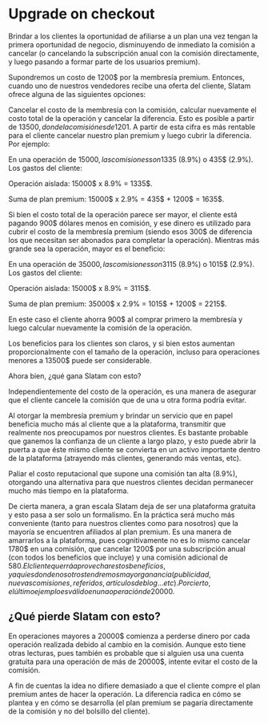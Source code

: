 # Upgrade on checkout

Brindar a los clientes la oportunidad de afiliarse a un plan una vez tengan la primera oportunidad de negocio, disminuyendo de inmediato la comisión a cancelar (o cancelando la subscripción anual con la comisión directamente, y luego pasando a formar parte de los usuarios premium). 

Supondremos un costo de 1200$ por la membresía premium. Entonces, cuando uno de nuestros vendedores recibe una oferta del cliente, Slatam ofrece alguna de las siguientes opciones:

Cancelar el costo de la membresía con la comisión, calcular nuevamente el costo total de la operación y cancelar la diferencia. Esto es posible a partir de 13500$, donde la comisión es de 1201$. A partir de esta cifra es más rentable para el cliente cancelar nuestro plan premium y luego cubrir la diferencia. Por ejemplo:

En una operación de 15000$, las comisiones son 1335$ (8.9%) o 435$ (2.9%). Los gastos del cliente:

Operación aislada: 15000$ x 8.9% = 1335$.

Suma de plan premium: 15000$ x 2.9% = 435$ + 1200$ = 1635$.

Si bien el costo total de la operación parece ser mayor, el cliente está pagando 900$ dólares menos en comisión, y ese dinero es utilizado para cubrir el costo de la membresía premium (siendo esos 300$ de diferencia los que necesitan ser abonados para completar la operación). Mientras más grande sea la operación, mayor es el beneficio:

En una operación de 35000$, las comisiones son 3115$ (8.9%) o 1015$ (2.9%). Los gastos del cliente:

Operación aislada: 15000$ x 8.9% = 3115$.

Suma de plan premium: 35000$ x 2.9% = 1015$ + 1200$ = 2215$.

En este caso el cliente ahorra 900$ al comprar primero la membresía y luego calcular nuevamente la comisión de la operación.

Los beneficios para los clientes son claros, y si bien estos aumentan proporcionalmente con el tamaño de la operación, incluso para operaciones menores a 13500$ puede ser considerable.

Ahora bien, ¿qué gana Slatam con esto?

Independientemente del costo de la operación, es una manera de asegurar que el cliente cancele la comisión que de una u otra forma podría evitar.

Al otorgar la membresía premium y brindar un servicio que en papel beneficia mucho más al cliente que a la plataforma, transmitir que realmente nos preocupamos por nuestros clientes. Es bastante probable que ganemos la confianza de un cliente a largo plazo, y esto puede abrir la puerta a que éste mismo cliente se convierta en un activo importante dentro de la plataforma (atrayendo más clientes, generando más ventas, etc). 

Paliar el costo reputacional que supone una comisión tan alta (8.9%), otorgando una alternativa para que nuestros clientes decidan permanecer mucho más tiempo en la plataforma.

De cierta manera, a gran escala Slatam deja de ser una plataforma gratuita y esto pasa a ser solo un formalismo. En la práctica será mucho más conveniente (tanto para nuestros clientes como para nosotros) que la mayoría se encuentren afiliados al plan premium. Es una manera de amarrarlos a la plataforma, pues cognitivamente no es lo mismo cancelar 1780$ en una comisión, que cancelar 1200$ por una subscripción anual (con todos los beneficios que incluye) y una comisión adicional de 580$. El cliente querrá aprovechar estos beneficios, y aquí es donde nosotros tendremos mayor ganancia (publicidad, nuevas comisiones, referidos, artículos de blog... etc). Por cierto, el último ejemplo es válido en una operación de 20000$.

## ¿Qué pierde Slatam con esto?

En operaciones mayores a 20000$ comienza a perderse dinero por cada operación realizada debido al cambio en la comisión. Aunque esto tiene otras lecturas, pues también es probable que si alguien usa una cuenta gratuita para una operación de más de 20000$, intente evitar el costo de la comisión.

A fin de cuentas la idea no difiere demasiado a que el cliente compre el plan premium antes de hacer la operación. La diferencia radica en cómo se plantea y en cómo se desarrolla (el plan premium se pagaría directamente de la comisión y no del bolsillo del cliente).
